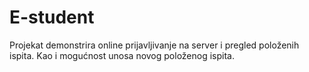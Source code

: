 # E-student

Projekat demonstrira online prijavljivanje na server i pregled položenih ispita. Kao i mogućnost unosa novog položenog ispita.
